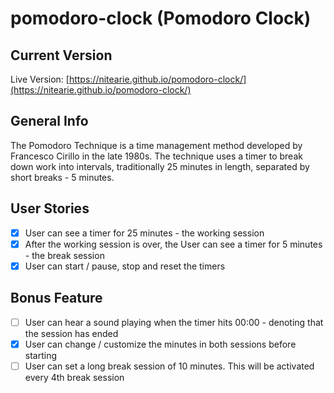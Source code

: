 # pomodoro-clock (Pomodoro Clock)

## Current Version

Live Version: [https://nitearie.github.io/pomodoro-clock/](https://nitearie.github.io/pomodoro-clock/)

## General Info

The Pomodoro Technique is a time management method developed by Francesco Cirillo in the late 1980s. The technique uses a timer to break down work into intervals, traditionally 25 minutes in length, separated by short breaks - 5 minutes.

## User Stories

* [X] User can see a timer for 25 minutes - the working session
* [X] After the working session is over, the User can see a timer for 5 minutes - the break session
* [X] User can start / pause, stop and reset the timers

## Bonus Feature

* [ ] User can hear a sound playing when the timer hits 00:00 - denoting that the session has ended
* [X] User can change / customize the minutes in both sessions before starting
* [ ] User can set a long break session of 10 minutes. This will be activated every 4th break session